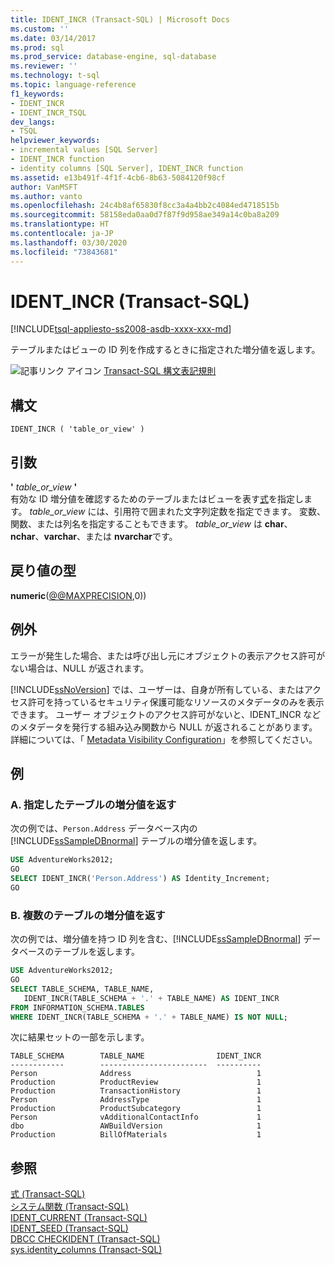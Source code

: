 ```yaml
---
title: IDENT_INCR (Transact-SQL) | Microsoft Docs
ms.custom: ''
ms.date: 03/14/2017
ms.prod: sql
ms.prod_service: database-engine, sql-database
ms.reviewer: ''
ms.technology: t-sql
ms.topic: language-reference
f1_keywords:
- IDENT_INCR
- IDENT_INCR_TSQL
dev_langs:
- TSQL
helpviewer_keywords:
- incremental values [SQL Server]
- IDENT_INCR function
- identity columns [SQL Server], IDENT_INCR function
ms.assetid: e13b491f-4f1f-4cb6-8b63-5084120f98cf
author: VanMSFT
ms.author: vanto
ms.openlocfilehash: 24c4b8af65830f8cc3a4a4bb2c4084ed4718515b
ms.sourcegitcommit: 58158eda0aa0d7f87f9d958ae349a14c0ba8a209
ms.translationtype: HT
ms.contentlocale: ja-JP
ms.lasthandoff: 03/30/2020
ms.locfileid: "73843681"
---
```

# <a name="ident_incr-transact-sql"></a>IDENT_INCR (Transact-SQL)
[!INCLUDE[tsql-appliesto-ss2008-asdb-xxxx-xxx-md](../../includes/tsql-appliesto-ss2008-asdb-xxxx-xxx-md.md)]

テーブルまたはビューの ID 列を作成するときに指定された増分値を返します。  
  
![記事リンク アイコン](../../database-engine/configure-windows/media/topic-link.gif "トピック リンク アイコン") [Transact-SQL 構文表記規則](../../t-sql/language-elements/transact-sql-syntax-conventions-transact-sql.md)  
  
## <a name="syntax"></a>構文  
  
```  
IDENT_INCR ( 'table_or_view' )  
```  
  
## <a name="arguments"></a>引数  
**'** *table_or_view* **'**  
有効な ID 増分値を確認するためのテーブルまたはビューを表す[式](../../t-sql/language-elements/expressions-transact-sql.md)を指定します。 *table_or_view* には、引用符で囲まれた文字列定数を指定できます。 変数、関数、または列名を指定することもできます。 *table_or_view* は **char**、**nchar**、**varchar**、または **nvarchar**です。  
  
## <a name="return-types"></a>戻り値の型  
**numeric**([@@MAXPRECISION](../../t-sql/functions/max-precision-transact-sql.md),0))  
  
## <a name="exceptions"></a>例外  
エラーが発生した場合、または呼び出し元にオブジェクトの表示アクセス許可がない場合は、NULL が返されます。  
  
[!INCLUDE[ssNoVersion](../../includes/ssnoversion-md.md)] では、ユーザーは、自身が所有している、またはアクセス許可を持っているセキュリティ保護可能なリソースのメタデータのみを表示できます。 ユーザー オブジェクトのアクセス許可がないと、IDENT_INCR などのメタデータを発行する組み込み関数から NULL が返されることがあります。 詳細については、「 [Metadata Visibility Configuration](../../relational-databases/security/metadata-visibility-configuration.md)」を参照してください。  
  
## <a name="examples"></a>例  
  
### <a name="a-returning-the-increment-value-for-a-specified-table"></a>A. 指定したテーブルの増分値を返す  
 次の例では、`Person.Address` データベース内の [!INCLUDE[ssSampleDBnormal](../../includes/sssampledbnormal-md.md)] テーブルの増分値を返します。  
  
```sql  
USE AdventureWorks2012;  
GO  
SELECT IDENT_INCR('Person.Address') AS Identity_Increment;  
GO  
```  
  
### <a name="b-returning-the-increment-value-from-multiple-tables"></a>B. 複数のテーブルの増分値を返す  
 次の例では、増分値を持つ ID 列を含む、[!INCLUDE[ssSampleDBnormal](../../includes/sssampledbnormal-md.md)] データベースのテーブルを返します。  
  
```sql  
USE AdventureWorks2012;  
GO  
SELECT TABLE_SCHEMA, TABLE_NAME,   
   IDENT_INCR(TABLE_SCHEMA + '.' + TABLE_NAME) AS IDENT_INCR  
FROM INFORMATION_SCHEMA.TABLES  
WHERE IDENT_INCR(TABLE_SCHEMA + '.' + TABLE_NAME) IS NOT NULL;  
```  
  
 次に結果セットの一部を示します。  
  
 ```
 TABLE_SCHEMA        TABLE_NAME                IDENT_INCR  
------------        ------------------------  ----------  
Person              Address                            1  
Production          ProductReview                      1  
Production          TransactionHistory                 1  
Person              AddressType                        1  
Production          ProductSubcategory                 1  
Person              vAdditionalContactInfo             1  
dbo                 AWBuildVersion                     1  
Production          BillOfMaterials                    1
```  
  
## <a name="see-also"></a>参照  
 [式 &#40;Transact-SQL&#41;](../../t-sql/language-elements/expressions-transact-sql.md)   
 [システム関数 &#40;Transact-SQL&#41;](../../relational-databases/system-functions/system-functions-category-transact-sql.md)   
 [IDENT_CURRENT &#40;Transact-SQL&#41;](../../t-sql/functions/ident-current-transact-sql.md)   
 [IDENT_SEED &#40;Transact-SQL&#41;](../../t-sql/functions/ident-seed-transact-sql.md)   
 [DBCC CHECKIDENT &#40;Transact-SQL&#41;](../../t-sql/database-console-commands/dbcc-checkident-transact-sql.md)   
 [sys.identity_columns &#40;Transact-SQL&#41;](../../relational-databases/system-catalog-views/sys-identity-columns-transact-sql.md)  
  
  
